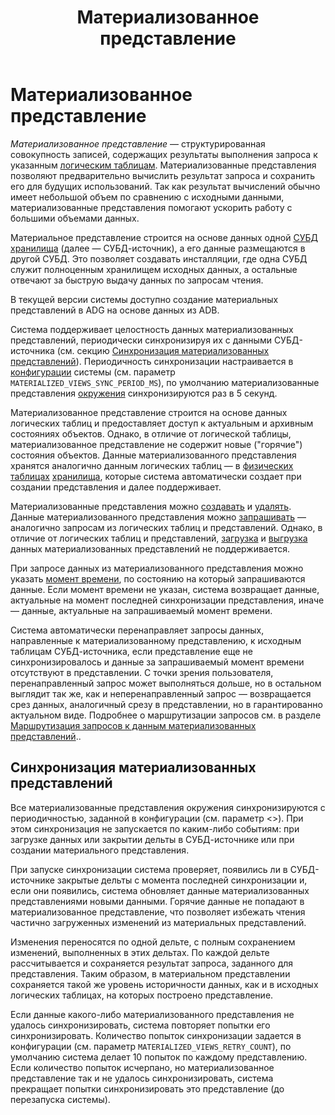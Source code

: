 ﻿---
layout: default
title: Материализованное представление
nav_order: 6
parent: Основные понятия
grand_parent: Обзор понятий, компонентов и связей
has_children: false
has_toc: false
---

# Материализованное представление

_Материализованное представление_ — структурированная совокупность записей, содержащих результаты выполнения запроса
к указанным [логическим таблицам](../Логическая_таблица/Логическая_таблица.md). Материализованные представления 
позволяют предварительно вычислить результат запроса и сохранить его для будущих использований. Так как результат 
вычислений обычно имеет небольшой объем по сравнению с исходными данными, материализованные представления помогают 
ускорить работу с большими объемами данных.

Материальное представление строится на основе данных одной [СУБД](../../../Введение/Поддерживаемые_СУБД_хранилища/Поддерживаемые_СУБД_хранилища.md) 
[хранилища](../Хранилище_данных/Хранилище_данных.md) (далее — СУБД-источник), а его данные размещаются в другой СУБД. 
Это позволяет создавать инсталляции, где одна СУБД служит полноценным хранилищем исходных данных, а остальные 
отвечают за быструю выдачу данных по запросам чтения.

В текущей версии системы доступно создание материальных представлений в ADG на основе данных из ADB.

Система поддерживает целостность данных материализованных представлений, периодически синхронизируя их с 
данными СУБД-источника (см. секцию [Синхронизация материализованных представлений](#синхронизация-материализованных-представлений)). 
Периодичность синхронизации настраивается в [конфигурации](../../../Эксплуатация/Конфигурация/Конфигурация.md) 
системы (см. параметр `MATERIALIZED_VIEWS_SYNC_PERIOD_MS`), 
по умолчанию материализованные представления [окружения](../Окружение/Окружение.md) синхронизируются раз в 5 секунд.

Материализованное представление строится на основе данных логических таблиц и предоставляет доступ к актуальным и
архивным состояниях объектов. Однако, в отличие от логической таблицы, материализованное представление не содержит 
новые ("горячие") состояния объектов. Данные материализованного представления хранятся аналогично данным 
логических таблиц — в [физических таблицах](../Физическая_таблица/Физическая_таблица.md)
[хранилища](../Хранилище_данных/Хранилище_данных.md), которые система автоматически создает при создании представления 
и далее поддерживает.

Материализованные представления можно [создавать](../../../Работа_с_системой/Управление_схемой_данных/Создание_материализованного_представления/Создание_материализованного_представления.md)
и [удалять](../../../Работа_с_системой/Управление_схемой_данных/Удаление_материализованного_представления/Удаление_материализованного_представления.md).
Данные материализованного представления можно [запрашивать](../../../Работа_с_системой/Запрос_данных/Запрос_данных.md) 
— аналогично запросам из логических таблиц и представлений. Однако, в отличие от логических таблиц и представлений, 
[загрузка](./../../Работа_с_системой/Загрузка_данных/Загрузка_данных.md) и [выгрузка](../../../Работа_с_системой/Выгрузка_данных/Выгрузка_данных.md) 
данных материализованных представлений не поддерживается.

При запросе данных из материализованного представления можно указать [момент времени](../../../Справочная_информация/Запросы_SQLplus/SELECT/SELECT.md#sect_for_system_time),
по состоянию на который запрашиваются данные. Если момент времени не указан, система возвращает данные, актуальные
на момент последней синхронизации представления, иначе — данные, актуальные на запрашиваемый момент времени. 

Система автоматически перенаправляет запросы данных, направленные к материализованному представлению, 
к исходным таблицам СУБД-источника, если представление еще не синхронизировалось и данные за запрашиваемый момент 
времени отсутствуют в представлении. С точки зрения пользователя, перенаправленный запрос может выполняться дольше, 
но в остальном выглядит так же, как и неперенаправленный запрос — возвращается срез данных, аналогичный срезу 
в представлении, но в гарантированно актуальном виде. Подробнее о маршрутизации запросов см. в разделе 
[Маршрутизация запросов к данным материализованных представлений](../../../Работа_с_системой/Запрос_данных/Маршрутизация_запросов_к_данным/Маршрутизация_запросов_к_данным.md#маршрутизация-запросов-к-данным-материализованных-представлений)..

## Синхронизация материализованных представлений

Все материализованные представления окружения синхронизируются с периодичностью, заданной в конфигурации (см. параметр <>). 
При этом синхронизация не запускается по каким-либо событиям: при загрузке данных или закрытии дельты в СУБД-источнике или 
при создании материального представления.

При запуске синхронизации система проверяет, появились ли в СУБД-источнике закрытые дельты с момента последней
синхронизации и, если они появились, система обновляет данные материализованных представлениями новыми данными. 
Горячие данные не попадают в материализованное представление, что позволяет избежать чтения частично загруженных 
изменений из материальных представлений.

Изменения переносятся по одной дельте, с полным сохранением изменений, выполненных в этих дельтах. По
каждой дельте рассчитывается и сохраняется результат запроса, заданного для представления. Таким образом, 
в материальном представлении сохраняется такой же уровень историчности данных, как и в исходных логических таблицах, 
на которых построено представление.

Если данные какого-либо материализованного представления не удалось синхронизировать, система повторяет попытки 
его синхронизировать. Количество попыток синхронизации задается в конфигурации (см. параметр `MATERIALIZED_VIEWS_RETRY_COUNT`), 
по умолчанию система делает 10 попыток по каждому представлению. Если количество попыток исчерпано, но 
материализованное представление так и не удалось синхронизировать, система прекращает попытки синхронизировать это 
представление (до перезапуска системы).